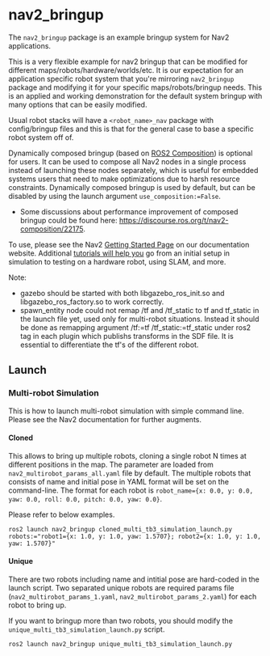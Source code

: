 # nav2_bringup

The `nav2_bringup` package is an example bringup system for Nav2 applications.

This is a very flexible example for nav2 bringup that can be modified for different maps/robots/hardware/worlds/etc. It is our expectation for an application specific robot system that you're mirroring `nav2_bringup` package and modifying it for your specific maps/robots/bringup needs. This is an applied and working demonstration for the default system bringup with many options that can be easily modified.

Usual robot stacks will have a `<robot_name>_nav` package with config/bringup files and this is that for the general case to base a specific robot system off of.

Dynamically composed bringup (based on  [ROS2 Composition](https://docs.ros.org/en/galactic/Tutorials/Composition.html)) is optional for users. It can be used to compose all Nav2 nodes in a single process instead of launching these nodes separately, which is useful for embedded systems users that need to make optimizations due to harsh resource constraints. Dynamically composed bringup is used by default, but can be disabled by using the launch argument `use_composition:=False`.

* Some discussions about performance improvement of composed bringup could be found here: https://discourse.ros.org/t/nav2-composition/22175.

To use, please see the Nav2 [Getting Started Page](https://navigation.ros.org/getting_started/index.html) on our documentation website. Additional [tutorials will help you](https://navigation.ros.org/tutorials/index.html) go from an initial setup in simulation to testing on a hardware robot, using SLAM, and more.

Note:
* gazebo should be started with both libgazebo_ros_init.so and libgazebo_ros_factory.so to work correctly.
* spawn_entity node could not remap /tf and /tf_static to tf and tf_static in the launch file yet, used only for multi-robot situations. Instead it should be done as remapping argument <remapping>/tf:=tf</remapping>  <remapping>/tf_static:=tf_static</remapping> under ros2 tag in each plugin which publishs transforms in the SDF file. It is essential to differentiate the tf's of the different robot.

## Launch

### Multi-robot Simulation

This is how to launch multi-robot simulation with simple command line. Please see the Nav2 documentation for further augments.

#### Cloned

This allows to bring up multiple robots, cloning a single robot N times at different positions in the map. The parameter are loaded from `nav2_multirobot_params_all.yaml` file by default.
The multiple robots that consists of name and initial pose in YAML format will be set on the command-line. The format for each robot is `robot_name={x: 0.0, y: 0.0, yaw: 0.0, roll: 0.0, pitch: 0.0, yaw: 0.0}`.

Please refer to below examples.

```shell
ros2 launch nav2_bringup cloned_multi_tb3_simulation_launch.py robots:="robot1={x: 1.0, y: 1.0, yaw: 1.5707}; robot2={x: 1.0, y: 1.0, yaw: 1.5707}"
```

#### Unique

There are two robots including name and intitial pose are hard-coded in the launch script. Two separated unique robots are required params file (`nav2_multirobot_params_1.yaml`, `nav2_multirobot_params_2.yaml`) for each robot to bring up.

If you want to bringup more than two robots, you should modify the `unique_multi_tb3_simulation_launch.py` script.

```shell
ros2 launch nav2_bringup unique_multi_tb3_simulation_launch.py
```
